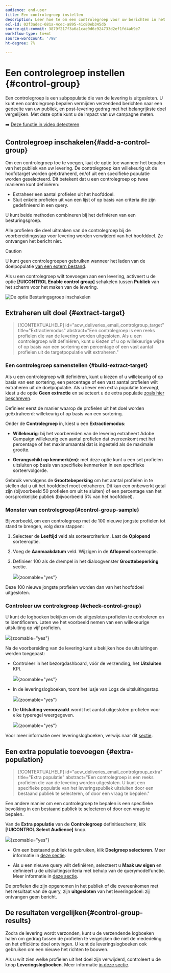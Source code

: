 ```yaml
---
audience: end-user
title: Een controlegroep instellen
description: Leer hoe te om een controlegroep voor uw berichten in het gebruikersinterface van het Web van de Campagne te plaatsen
exl-id: 02f3adec-681a-4cec-a895-41c80eb345db
source-git-commit: 3879f217f3a6a1cae0d6c924733d2ef1fd4ab9e7
workflow-type: tm+mt
source-wordcount: '798'
ht-degree: 7%

---
```


# Een controlegroep instellen {#control-group}

Een controlegroep is een subpopulatie die van de levering is uitgesloten. U kunt een controlegroep bepalen vermijden verzendend berichten naar een gedeelte van uw publiek, en post-levering gedrag met het belangrijkste doel vergelijken. Met deze optie kunt u de impact van uw campagne meten.

➡️ [Deze functie in video detecteren](create-audience.md#video)

## Controlegroep inschakelen{#add-a-control-group}

Om een controlegroep toe te voegen, laat de optie toe wanneer het bepalen van het publiek van uw levering. De controlegroep kan willekeurig uit de hoofdtarget worden geëxtraheerd, en/of uit een specifieke populatie worden geselecteerd. Dit betekent dat u een controlegroep op twee manieren kunt definiëren:

* Extraheer een aantal profielen uit het hoofddoel.
* Sluit enkele profielen uit van een lijst of op basis van criteria die zijn gedefinieerd in een query.

U kunt beide methoden combineren bij het definiëren van een besturingsgroep.

Alle profielen die deel uitmaken van de controlegroep bij de voorbereidingsstap voor levering worden verwijderd van het hoofddoel. Ze ontvangen het bericht niet.

>[!CAUTION]
>
>U kunt geen controlegroepen gebruiken wanneer het laden van de doelpopulatie [van een extern bestand](file-audience.md).

Als u een controlegroep wilt toevoegen aan een levering, activeert u de optie **[!UICONTROL Enable control group]** schakelen tussen **Publiek** van het scherm voor het maken van de levering.

![De optie Besturingsgroep inschakelen](assets/control-group1.png)


## Extraheren uit doel {#extract-target}

>[!CONTEXTUALHELP]
>id="acw_deliveries_email_controlgroup_target"
>title="Extractiemodus"
>abstract="Een controlegroep is een reeks profielen die van de levering worden uitgesloten. Als u een controlegroep wilt definiëren, kunt u kiezen of u op willekeurige wijze of op basis van een sortering een percentage of een vast aantal profielen uit de targetpopulatie wilt extraheren."


### Een controlegroep samenstellen {#build-extract-target}

Als u een controlegroep wilt definiëren, kunt u kiezen of u willekeurig of op basis van een sortering, een percentage of een vast aantal profielen wilt extraheren uit de doelpopulatie. Als u liever een extra populatie toevoegt, kiest u de optie **Geen extractie** en selecteert u de extra populatie [zoals hier beschreven](#extra-population).

Definieer eerst de manier waarop de profielen uit het doel worden geëxtraheerd: willekeurig of op basis van een sortering.

Onder de **Controlegroep** in, kiest u een **Extractiemodus**:

* **Willekeurig**: bij het voorbereiden van de levering extraheert Adobe Campaign willekeurig een aantal profielen dat overeenkomt met het percentage of het maximumaantal dat is ingesteld als de maximale grootte.

* **Gerangschikt op kenmerk(en)**: met deze optie kunt u een set profielen uitsluiten op basis van specifieke kenmerken in een specifieke sorteervolgorde.


Gebruik vervolgens de **Groottebeperking** om het aantal profielen in te stellen dat u uit het hoofddoel moet extraheren. Dit kan een onbewerkt getal zijn (bijvoorbeeld 50 profielen om uit te sluiten) of een percentage van het oorspronkelijke publiek (bijvoorbeeld 5% van het hoofddoel).


### Monster van controlegroep{#control-group-sample}

Bijvoorbeeld, om een controlegroep met de 100 nieuwe jongste profielen tot stand te brengen, volg deze stappen:

1. Selecteer de **Leeftijd** veld als sorteercriterium. Laat de **Oplopend** sorteeroptie.
1. Voeg de **Aanmaakdatum** veld. Wijzigen in de **Aflopend** sorteeroptie.
1. Definieer 100 als de drempel in het dialoogvenster **Groottebeperking** sectie.

   ![](assets/control-group2.png){zoomable=&quot;yes&quot;}

Deze 100 nieuwe jongste profielen worden dan van het hoofddoel uitgesloten.

### Controleer uw controlegroep {#check-control-group}

U kunt de logboeken bekijken om de uitgesloten profielen te controleren en te identificeren. Laten we het voorbeeld nemen van een willekeurige uitsluiting op vijf profielen.

![](assets/control-group4.png){zoomable=&quot;yes&quot;}

Na de voorbereiding van de levering kunt u bekijken hoe de uitsluitingen werden toegepast:

* Controleer in het bezorgdashboard, vóór de verzending, het **Uitsluiten** KPI.

  ![](assets/control-group5.png){zoomable=&quot;yes&quot;}

* In de leveringslogboeken, toont het lusje van Logs de uitsluitingsstap.

  ![](assets/control-group-sample-logs.png){zoomable=&quot;yes&quot;}
<!--

 * The **Exclusion logs** tab displays each profile and the related exclusion **Reason**.

    ![](assets/control-group6.png){zoomable="yes"}
-->

* De **Uitsluiting veroorzaakt** wordt het aantal uitgesloten profielen voor elke typeregel weergegeven.

  ![](assets/control-group7.png){zoomable=&quot;yes&quot;}

Voor meer informatie over leveringslogboeken, verwijs naar dit [sectie](../monitor/delivery-logs.md).

## Een extra populatie toevoegen {#extra-population}

>[!CONTEXTUALHELP]
>id="acw_deliveries_email_controlgroup_extra"
>title="Extra populatie"
>abstract="Een controlegroep is een reeks profielen die van de levering worden uitgesloten. U kunt een specifieke populatie van het leveringspubliek uitsluiten door een bestaand publiek te selecteren, of door een vraag te bepalen."

Een andere manier om een controlegroep te bepalen is een specifieke bevolking in een bestaand publiek te selecteren of door een vraag te bepalen.

Van de **Extra populatie** van de **Controlegroep** definitiescherm, klik **[!UICONTROL Select Audience]** knop.

![](assets/control-group3.png){zoomable=&quot;yes&quot;}

* Om een bestaand publiek te gebruiken, klik **Doelgroep selecteren**. Meer informatie in [deze sectie](add-audience.md).

* Als u een nieuwe query wilt definiëren, selecteert u **Maak uw eigen** en definieert u de uitsluitingscriteria met behulp van de querymodelfunctie. Meer informatie in [deze sectie](../query/query-modeler-overview.md).

De profielen die zijn opgenomen in het publiek of die overeenkomen met het resultaat van de query, zijn **uitgesloten** van het leveringsdoel: zij ontvangen geen bericht.

## De resultaten vergelijken{#control-group-results}

Zodra de levering wordt verzonden, kunt u de verzendende logboeken halen om gedrag tussen de profielen te vergelijken die niet de mededeling en het efficiënte doel ontvingen. U kunt de leveringslogboeken ook gebruiken om een nieuwe het richten te bouwen.

Als u wilt zien welke profielen uit het doel zijn verwijderd, controleert u de knop **Leveringslogboeken**. Meer informatie [in deze sectie](#check-control-group).
